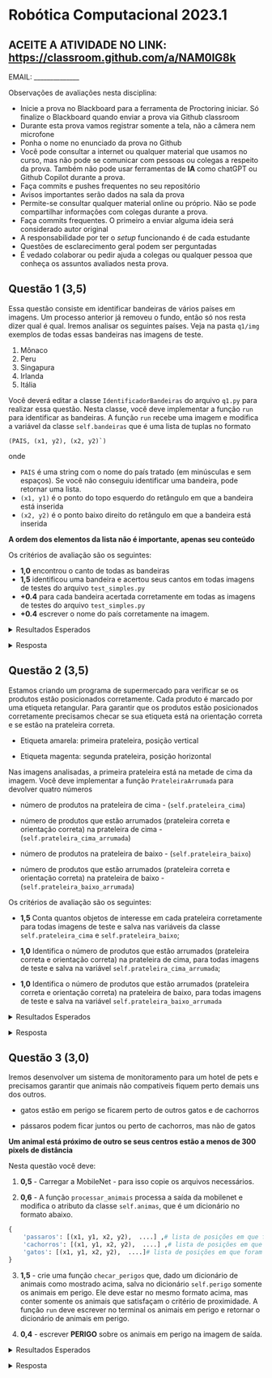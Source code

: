 # Robótica Computacional 2023.1

## ACEITE A ATIVIDADE NO LINK: https://classroom.github.com/a/NAM0IG8k

EMAIL: ______________

Observações de avaliações nesta disciplina:

* Inicie a prova no Blackboard para a ferramenta de Proctoring iniciar. Só finalize o Blackboard quando enviar a prova via Github classroom
* Durante esta prova vamos registrar somente a tela, não a câmera nem microfone
* Ponha o nome no enunciado da prova no Github
* Você pode consultar a internet ou qualquer material que usamos no curso, mas não pode se comunicar com pessoas ou colegas a respeito da prova. Também não pode usar ferramentas de **IA** como chatGPT ou Github Copilot durante a prova.
* Faça commits e pushes frequentes no seu repositório
* Avisos importantes serão dados na sala da prova
* Permite-se consultar qualquer material online ou próprio. Não se pode compartilhar informações com colegas durante a prova.
* Faça commits frequentes. O primeiro a enviar alguma ideia será considerado autor original
* A responsabilidade por ter o *setup* funcionando é de cada estudante
* Questões de esclarecimento geral podem ser perguntadas
* É vedado colaborar ou pedir ajuda a colegas ou qualquer pessoa que conheça os assuntos avaliados nesta prova.

## Questão 1 (3,5)

Essa questão consiste em identificar bandeiras de vários países em imagens. Um processo anterior já removeu o fundo, então só nos resta dizer qual é qual. Iremos analisar os seguintes países. Veja na pasta `q1/img` exemplos de todas essas bandeiras nas imagens de teste.

1. Mônaco
2. Peru
3. Singapura
4. Irlanda
5. Itália

Você deverá editar a classe `IdentificadorBandeiras` do arquivo `q1.py` para realizar essa questão. Nesta classe, você deve implementar a função `run` para identificar as bandeiras. A função `run` recebe uma imagem e modifica a variável da classe `self.bandeiras` que é uma lista de tuplas no formato


```
(PAIS, (x1, y2), (x2, y2)`)
```


onde


- `PAIS` é uma string com o nome do país tratado (em minúsculas e sem espaços). Se você não conseguiu identificar uma bandeira, pode retornar uma lista.
- `(x1, y1)` é o ponto do topo esquerdo do retângulo em que a bandeira está inserida
- `(x2, y2)` é o ponto baixo direito do retângulo em que a bandeira está inserida


**A ordem dos elementos da lista não é importante, apenas seu conteúdo**


Os critérios de avaliação são os seguintes:


* **1,0** encontrou o canto de todas as bandeiras
* **1,5** identificou uma bandeira e acertou seus cantos em todas imagens de testes do arquivo `test_simples.py`
* **+0.4** para cada bandeira acertada corretamente em todas as imagens de testes do arquivo `test_simples.py`
* **+0.4** escrever o nome do país corretamente na imagem.

<p>
<details>
<summary>Resultados Esperados</summary>

1. teste1.png:
```python
[
    ('singapura', (192, 496), (456, 673)),
    ('monaco', (726, 163), (983, 369)),
    ('peru', (119, 121), (380, 295)),
],
```
2. teste2.png
```python
[
    ('irlanda', (705, 589), (970, 722)),
    ('italia', (343, 298), (607, 474)),
],
``` 
3. teste3.png
```python
[
    ('peru', (751, 445), (1012, 619)),
    ('singapura', (125, 261), (390, 437)),
],
``` 
4. teste4.png
```python
[
    ('peru', (767, 496), (1028, 671)),
    ('italia', (84, 477), (348, 653)),
    ('irlanda', (752, 114), (1017, 246)),
],
``` 

</details>
</p>

<p>
<details>
<summary>Resposta</summary>

<a href="q1/q1_gab.py">q1</a>

</details>
</p>

## Questão 2 (3,5)


Estamos criando um programa de supermercado para verificar se os produtos estão posicionados corretamente. Cada produto é marcado por uma etiqueta retangular. Para garantir que os produtos estão posicionados corretamente precisamos checar se sua etiqueta está na orientação correta e se estão na prateleira correta.


- Etiqueta amarela: primeira prateleira, posição vertical


- Etiqueta magenta: segunda prateleira, posição horizontal


Nas imagens analisadas, a primeira prateleira está na metade de cima da imagem. Você deve implementar a função `PrateleiraArrumada` para devolver quatro números


- número de produtos na prateleira de cima - (`self.prateleira_cima`)


- número de produtos que estão arrumados (prateleira correta e orientação correta) na prateleira de cima - (`self.prateleira_cima_arrumada`)


- número de produtos na prateleira de baixo - (`self.prateleira_baixo`)


- número de produtos que estão arrumados (prateleira correta e orientação correta) na prateleira de baixo - (`self.prateleira_baixo_arrumada`)


Os critérios de avaliação são os seguintes:


- **1,5** Conta quantos objetos de interesse em cada prateleira corretamente para todas imagens de teste e salva nas variáveis da classe `self.prateleira_cima` e `self.prateleira_baixo`;


- **1,0** Identifica o número de produtos que estão arrumados (prateleira correta e orientação correta) na prateleira de cima, para todas imagens de teste e salva na variável `self.prateleira_cima_arrumada`;


- **1,0** Identifica o número de produtos que estão arrumados (prateleira correta e orientação correta) na prateleira de baixo, para todas imagens de teste e salva na variável `self.prateleira_baixo_arrumada`




<p>
<details>
<summary>Resultados Esperados</summary>


1. teste1.png - respectivamente: 4, 4, 3, 3


2. teste2.png - respectivamente: 3, 1, 2, 1
   
3. teste3.png - respectivamente: 3, 2, 2, 1


4. teste4.png - respectivamente: 3, 1, 3, 1


</details>
</p>

<p>
<details>
<summary>Resposta</summary>

<a href="q2/q2_gab.py">q2</a>

</details>
</p>

## Questão 3 (3,0)


Iremos desenvolver um sistema de monitoramento para um hotel de pets e precisamos garantir que animais não compatíveis fiquem perto demais uns dos outros.


- gatos estão em perigo se ficarem perto de outros gatos e de cachorros

- pássaros podem ficar juntos ou perto de cachorros, mas não de gatos


**Um animal está próximo de outro se seus centros estão a menos de 300 pixels de distância**


Nesta questão você deve:


1. **0,5** - Carregar a MobileNet - para isso copie os arquivos necessários.

2. **0,6** - A função `processar_animais` processa a saída da mobilenet e modifica o atributo da classe `self.animas`, que é um dicionário no formato abaixo.

```python
{
    'passaros': [(x1, y1, x2, y2),  ....] ,# lista de posições em que foram encontrados pássaros
    'cachorros': [(x1, y1, x2, y2),  ....] ,# lista de posições em que foram encontrados cachorros
    'gatos': [(x1, y1, x2, y2),  ....]# lista de posições em que foram encontrados gatos
}
```
3. **1,5** - crie uma função `checar_perigos` que, dado um dicionário de animais como mostrado acima, salva no dicionário `self.perigo` somente os animais em perigo. Ele deve estar no mesmo formato acima, mas conter somente os animais que satisfaçam o critério de proximidade. A função `run` deve escrever no terminal os animais em perigo e retornar o dicionário de animais em perigo.

4. **0,4** - escrever **PERIGO** sobre os animais em perigo na imagem de saída.

<p>
<details>
<summary>Resultados Esperados</summary>

1. teste1.png:
```python
{
    'passaros': [],
    'cachorros': [],
    'gatos': [],
}
```

2. teste2.png:
```python
{
    'passaros': [],
    'cachorros': [],
    'gatos': [(373, 397, 605, 734)],
}
```
   
3. teste3.png:
```python
{
    'passaros': [(748, 238, 965, 519)],
    'cachorros': [],
    'gatos': [],
}
```
</details>
</p>

<p>
<details>
<summary>Resposta</summary>

<a href="q3/q3_gab.py">q3</a>

</details>
</p>
